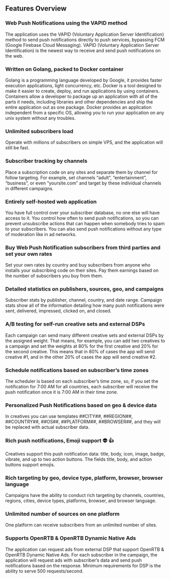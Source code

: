 ­­
## Features Overview

### Web Push Notifications using the VAPID method

The application uses the VAPID (Voluntary Application Server Identification) method to send push notifications directly to push services, bypassing FCM (Google Firebase Cloud Messaging). VAPID (Voluntary Application Server Identification) is the newest way to receive and send push notifications on the web.

### Written on Golang, packed to Docker container

Golang is a programming language developed by Google, it provides faster execution applications, light concurrency, etc. Docker is a tool designed to make it easier to create, deploy, and run applications by using containers. Containers allow a developer to package up an application with all of the parts it needs, including libraries and other dependencies and ship the entire application out as one package. Docker provides an application independent from a specific OS, allowing you to run your application on any unix system without any troubles.

### Unlimited subscribers load

Operate with millions of subscribers on simple VPS, and the application will still be fast.

### Subscriber tracking by channels

Place a subscription code on any sites and separate them by channel for follow targeting. For example, set channels “adult”, “entertainment”, “business”, or even “yoursite.com” and target by these individual channels in different campaigns.

### Entirely self-hosted web application

You have full control over your subscriber database, no one else will have access to it. You control how often to send push notifications, so you can prevent unsubscribe actions that can happen when somebody tries to spam to your subscribers. You can also send push notifications without any type of moderation like in ad networks.

### Buy Web Push Notification subscribers from third parties and set your own rates

Set your own rates by country and buy subscribers from anyone who installs your subscribing code on their sites. Pay them earnings based on the number of subscribers you buy from them.

### Detailed statistics on publishers, sources, geo, and campaigns

Subscriber stats by publisher, channel, country, and date range. Campaign stats show all of the information detailing how many push notifications were sent, delivered, impressed, clicked on, and closed.

### A/B testing for self-run creative sets and external DSPs

Each campaign can send many different creative sets and external DSPs by the assigned weight. That means, for example, you can add two creatives to a campaign and set the weights at 80% for the first creative and 20% for the second creative. This means that in 80% of cases the app will send creative #1, and in the other 20% of cases the app will send creative #2.

### Schedule notifications based on subscriber’s time zones

The scheduler is based on each subscriber’s time zone, so, if you set the notification for 7:00 AM for all countries, each subscriber will receive the push notification once it is 7:00 AM in their time zone.

### Personalized Push Notifications based on geo & device data
In creatives you can use templates ##CITY##, ##REGION##, ##COUNTRY##, ##OS##, ##PLATFORM##, ##BROWSER##, and they will be replaced with actual subscriber data.

### Rich push notifications, Emoji support 👽 👍

Creatives support this push notification data: title, body, icon, image, badge, vibrate, and up to two action buttons. The fields title, body, and action buttons support emojis.

### Rich targeting by geo, device type, platform, browser, browser language

Campaigns have the ability to conduct rich targeting by channels, countries, regions, cities, device types, platforms, browser, and browser language.

### Unlimited number of sources on one platform

One platform can receive subscribers from an unlimited number of sites.

### Supports OpenRTB & OpenRTB Dynamic Native Ads

The application can request ads from external DSP that support OpenRTB & OpenRTB Dynamic Native Ads. For each subscriber in the campaign, the application will request ads with subscriber’s data and send push notifications based on the response. Minimum requirements for DSP is the ability to serve 500 requests/second.